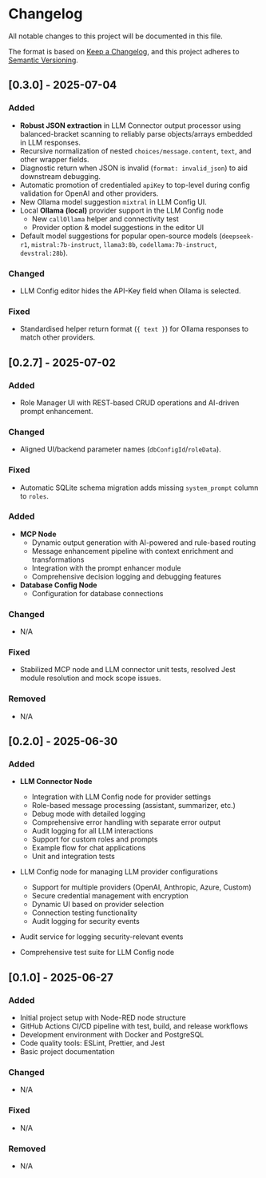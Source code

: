 # Changelog

All notable changes to this project will be documented in this file.

The format is based on [Keep a Changelog](https://keepachangelog.com/en/1.0.0/),
and this project adheres to [Semantic Versioning](https://semver.org/spec/v2.0.0.html).

## [0.3.0] - 2025-07-04
### Added
- **Robust JSON extraction** in LLM Connector output processor using balanced-bracket scanning to reliably parse objects/arrays embedded in LLM responses.
- Recursive normalization of nested `choices/message.content`, `text`, and other wrapper fields.
- Diagnostic return when JSON is invalid (`format: invalid_json`) to aid downstream debugging.
- Automatic promotion of credentialed `apiKey` to top-level during config validation for OpenAI and other providers.
- New Ollama model suggestion `mixtral` in LLM Config UI.
- Local **Ollama (local)** provider support in the LLM Config node
  - New `callOllama` helper and connectivity test
  - Provider option & model suggestions in the editor UI
- Default model suggestions for popular open-source models (`deepseek-r1`, `mistral:7b-instruct`, `llama3:8b`, `codellama:7b-instruct`, `devstral:28b`).
### Changed
- LLM Config editor hides the API-Key field when Ollama is selected.
### Fixed
- Standardised helper return format (`{ text }`) for Ollama responses to match other providers.


## [0.2.7] - 2025-07-02
### Added
- Role Manager UI with REST-based CRUD operations and AI-driven prompt enhancement.
### Changed
- Aligned UI/backend parameter names (`dbConfigId`/`roleData`).
### Fixed
- Automatic SQLite schema migration adds missing `system_prompt` column to `roles`.

### Added
- **MCP Node**
  - Dynamic output generation with AI-powered and rule-based routing
  - Message enhancement pipeline with context enrichment and transformations
  - Integration with the prompt enhancer module
  - Comprehensive decision logging and debugging features
- **Database Config Node**
  - Configuration for database connections

### Changed
- N/A

### Fixed
- Stabilized MCP node and LLM connector unit tests, resolved Jest module resolution and mock scope issues.

### Removed
- N/A

## [0.2.0] - 2025-06-30

### Added
- **LLM Connector Node**
  - Integration with LLM Config node for provider settings
  - Role-based message processing (assistant, summarizer, etc.)
  - Debug mode with detailed logging
  - Comprehensive error handling with separate error output
  - Audit logging for all LLM interactions
  - Support for custom roles and prompts
  - Example flow for chat applications
  - Unit and integration tests

- LLM Config node for managing LLM provider configurations
  - Support for multiple providers (OpenAI, Anthropic, Azure, Custom)
  - Secure credential management with encryption
  - Dynamic UI based on provider selection
  - Connection testing functionality
  - Audit logging for security events
- Audit service for logging security-relevant events
- Comprehensive test suite for LLM Config node

## [0.1.0] - 2025-06-27

### Added
- Initial project setup with Node-RED node structure
- GitHub Actions CI/CD pipeline with test, build, and release workflows
- Development environment with Docker and PostgreSQL
- Code quality tools: ESLint, Prettier, and Jest
- Basic project documentation

### Changed
- N/A

### Fixed
- N/A

### Removed
- N/A
